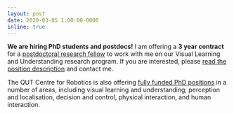 ```yaml
---
layout: post
date: 2020-03-05 1:00:00-0000
inline: true
---
```


**We are hiring PhD students and postdocs!** I am offering a **3 year contract** for a [postdoctoral research fellow](jobs/postdoc_march2020) to work with me on our Visual Learning and Understanding research program. If you are interested, please [read the position description](jobs/postdoc_march2020) and contact me.

The QUT Centre for Robotics is also offering [fully funded PhD positions](jobs/PhD_march2020) in a number of areas, including visual learning and understanding, perception and localisation, decision and control, physical interaction, and human interaction.
